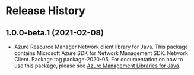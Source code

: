 # Release History

## 1.0.0-beta.1 (2021-02-08)

- Azure Resource Manager Network client library for Java. This package contains Microsoft Azure SDK for Network Management SDK. Network Client. Package tag package-2020-05. For documentation on how to use this package, please see [Azure Management Libraries for Java](https://aka.ms/azsdk/java/mgmt).
